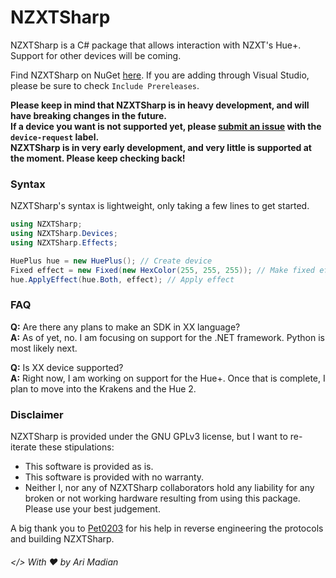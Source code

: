 # NZXTSharp

NZXTSharp is a C# package that allows interaction with NZXT's Hue+. Support for other devices will be coming.

Find NZXTSharp on NuGet [here][0]. If you are adding through Visual Studio, please be sure to check `Include Prereleases`.

**Please keep in mind that NZXTSharp is in heavy development, and will have breaking changes in the future.**
<br>**If a device you want is not supported yet, please [submit an issue][1] with the `device-request` label.**
<br>**NZXTSharp is in very early development, and very little is supported at the moment. Please keep checking back!**

### Syntax
NZXTSharp's syntax is lightweight, only taking a few lines to get started.

```C#
using NZXTSharp;
using NZXTSharp.Devices;
using NZXTSharp.Effects;

HuePlus hue = new HuePlus(); // Create device
Fixed effect = new Fixed(new HexColor(255, 255, 255)); // Make fixed effect
hue.ApplyEffect(hue.Both, effect); // Apply effect
```

### FAQ

**Q:** Are there any plans to make an SDK in XX language?
<br>**A:** As of yet, no. I am focusing on support for the .NET framework. Python is most likely next.

**Q:** Is XX device supported? 
<br>**A:** Right now, I am working on support for the Hue+. Once that is complete, I plan to move into the Krakens and the Hue 2.


### Disclaimer
NZXTSharp is provided under the GNU GPLv3 license, but I want to re-iterate these stipulations:
 - This software is provided as is.
 - This software is provided with no warranty.
 - Neither I, nor any of NZXTSharp collaborators hold any liability for any broken or not working hardware resulting from using this package. Please use your best judgement.
 
 A big thank you to [Pet0203][2] for his help in reverse engineering the protocols and building NZXTSharp.
 
 ###### </> With ♥ by Ari Madian

[0]: https://www.nuget.org/packages/NZXTSharp
[1]: https://github.com/akmadian/NZXTSharp/issues/new
[2]: https://github.com/Pet0203

